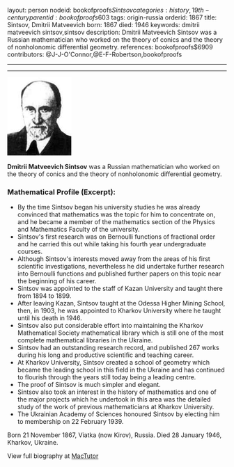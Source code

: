 layout: person
nodeid: bookofproofs$Sintsov
categories: history,19th-century
parentid: bookofproofs$603
tags: origin-russia
orderid: 1867
title: Sintsov, Dmitrii Matveevich
born: 1867
died: 1946
keywords: dmitrii matveevich sintsov,sintsov
description: Dmitrii Matveevich Sintsov was a Russian mathematician who worked on the theory of conics and the theory of nonholonomic differential geometry.
references: bookofproofs$6909
contributors: @J-J-O'Connor,@E-F-Robertson,bookofproofs

---



---

![Sintsov.jpg](https://github.com/bookofproofs/bookofproofs.github.io/blob/main/_sources/_assets/images/portraits/Sintsov.jpg?raw=true)

**Dmitrii Matveevich Sintsov** was a Russian mathematician who worked on the theory of conics and  the theory of nonholonomic differential geometry.

### Mathematical Profile (Excerpt):
* By the time Sintsov began his university studies he was already convinced that mathematics was the topic for him to concentrate on, and he became a member of the mathematics section of the Physics and Mathematics Faculty of the university.
* Sintsov's first research was on Bernoulli functions of fractional order and he carried this out while taking his fourth year undergraduate courses.
* Although Sintsov's interests moved away from the areas of his first scientific investigations, nevertheless he did undertake further research into Bernoulli functions and published further papers on this topic near the beginning of his career.
* Sintsov was appointed to the staff of Kazan University and taught there from 1894 to 1899.
* After leaving Kazan, Sintsov taught at the Odessa Higher Mining School, then, in 1903, he was appointed to Kharkov University where he taught until his death in 1946.
* Sintsov also put considerable effort into maintaining the Kharkov Mathematical Society mathematical library which is still one of the most complete mathematical libraries in the Ukraine.
* Sintsov had an outstanding research record, and published 267 works during his long and productive scientific and teaching career.
* At Kharkov University, Sintsov created a school of geometry which became the leading school in this field in the Ukraine and has continued to flourish through the years still today being a leading centre.
* The proof of Sintsov  is much simpler and elegant.
* Sintsov also took an interest in the history of mathematics and one of the major projects which he undertook in this area was the detailed study of the work of previous mathematicians at Kharkov University.
* The Ukrainian Academy of Sciences honoured Sintsov by electing him to membership on 22 February 1939.

Born 21 November 1867, Viatka (now Kirov), Russia. Died 28 January 1946, Kharkov, Ukraine.

View full biography at [MacTutor](https://mathshistory.st-andrews.ac.uk/Biographies/Sintsov/)
